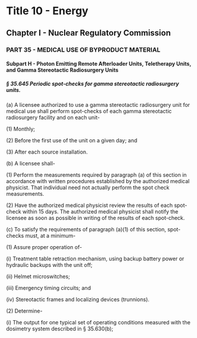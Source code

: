 
# Title 10 - Energy
## Chapter I - Nuclear Regulatory Commission
### PART 35 - MEDICAL USE OF BYPRODUCT MATERIAL
#### Subpart H - Photon Emitting Remote Afterloader Units, Teletherapy Units, and Gamma Stereotactic Radiosurgery Units
##### § 35.645 Periodic spot-checks for gamma stereotactic radiosurgery units.

(a) A licensee authorized to use a gamma stereotactic radiosurgery unit for medical use shall perform spot-checks of each gamma stereotactic radiosurgery facility and on each unit-

(1) Monthly;

(2) Before the first use of the unit on a given day; and

(3) After each source installation.

(b) A licensee shall-

(1) Perform the measurements required by paragraph (a) of this section in accordance with written procedures established by the authorized medical physicist. That individual need not actually perform the spot check measurements.

(2) Have the authorized medical physicist review the results of each spot-check within 15 days. The authorized medical physicist shall notify the licensee as soon as possible in writing of the results of each spot-check.

(c) To satisfy the requirements of paragraph (a)(1) of this section, spot-checks must, at a minimum-

(1) Assure proper operation of-

(i) Treatment table retraction mechanism, using backup battery power or hydraulic backups with the unit off;

(ii) Helmet microswitches;

(iii) Emergency timing circuits; and

(iv) Stereotactic frames and localizing devices (trunnions).

(2) Determine-

(i) The output for one typical set of operating conditions measured with the dosimetry system described in § 35.630(b);
